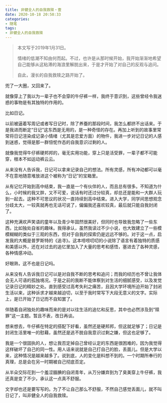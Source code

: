 ```yaml
---
title: 非健全人的自我救赎・壹
date: 2020-10-18 20:58:33
categories: 
- 随笔
tags: 
- 非健全人的自我救赎
---
```


> 本文写于2019年1月31日。
>
> 情绪的低潮不知由何而起。不过，也许是从那时候开始，我开始渐渐地希望自己能够从这粘滞的海浪里解脱出来，于是才开始了对自己的反观与追问。
>
> 自此，漫长的自我救赎之路开始了。

兜了一大圈，又回来了。  

就像穿上了我以为一辈子也不会穿的牛仔裤一样，我终于意识到，这些曾经令我迷惑的事物是有其独特的作用的。

比如日记。

以前被逼着写周记或者写日记时，除了养蚕的那段时间，我怎么都挤不出话来。于是我进而断定“日记”这东西是无用的，是一种奇怪的存在。再加上听到的故事里常常将日记渲染成记录小情绪（尤其是恋爱方面）的物件，我进一步对记日记的人感到迷惑，觉得是那一群忸怩作态的自我意识过剩的人。

就像我觉得牛仔裤硬邦邦的，毫无实用功能，穿上只是活受罪，一辈子都不可能穿，根本不如运动裤云云。

从来没有人告诉我，日记可以拿来记录自己的想法。所有灵感，所有冲动都可以毫不在意地随意堆放进这个被称为“日记”的宝箱里。

从有记忆开始到高中结束，我一直是一个有伙伴的人，而且总有很多。不知道为什么，小时候的我又胖，又不可爱，说话有时还过分较真，却总还是能和一大群人玩到一起去。这种不可思议的状况一直持续到高中结束。进入大学，同学间思想观念分歧太大，一较真就再也无话可说了，偏偏我还喜欢较真，最后就只能自我封闭了。

这种充满欢声笑语的童年以及青少年固然很美好，但同时也导致我忽略了一些东西，比如独处自省的趣味。我得承认，虽然我读过不少小说，也大致建立了一些模模糊糊的类似于三观的东西，但对于自我的探索仍是远远不够的。对于这一点，启发我的大概是普罗斯特的《追寻》。这本唠唠叨叨的小说除了语言有着独特的质感和美感以外，还在对过去的追忆里加入了大量的思考和感悟，塞进去了各种灵感，各种情感冲动。

好眼熟，这不也是日记吗。

从来没有人告诉我日记可以是对自我不断的思考和追问；而我的经历也不曾让我体会无人可语的孤独境况。于是之前的我断不能体察到对生活的细腻感受，以及发觉记录日记的精妙之处。直到感受过高考失利之痛苦，且因大学环境所迫开始了封闭生活以来，这种诉求才越来越迫切，以至于我时常写下大段无意义的文字。实际上，是已开始了日记而不自知罢了。

伴随着自闭独处的趣味而来的是对以往生活的追忆和反思，其中也必然涉及到“赎罪”这一主题。暂且不表，改日再谈。

想来想去，牛仔裤在特定的搭配下好看，虽然还是硬邦邦，但这就足够了；日记是封闭生活里唯一的慰藉，虽然还是逃不脱自我意识过剩之嫌，但这也足够了。

我是一个很固执的人，想让我否定掉自己曾经认定的东西是很困难的，因为我觉得这样破坏了自己的同一性。用人话来说就是自己打自己的脸，丢面儿。但是大学以来，这种情况是越来越多了。说到底，人的变化是料想不到的。一个时期所奉行的真理，总是会在另一时期被自己彻底否定。

从半朵交际花到一个羞涩腼腆的自闭青年，从万分嫌弃到为了臭美穿上牛仔裤，我还真是变了不少。承认这一点真不舒服。

文字却也还是要写写的。为了不让自己那么不舒服，不然自己感觉丢面儿，就不叫日记了，叫非健全人的自我救赎。